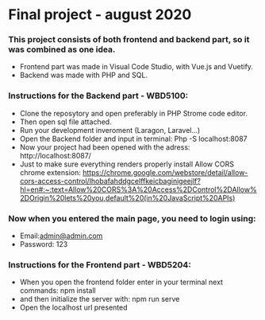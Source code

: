 # Final project - august 2020

### This project consists of both frontend and backend part, so it was combined as one idea. 
* Frontend part was made in Visual Code Studio, with Vue.js and Vuetify.
* Backend was made with PHP and SQL.


### Instructions for the Backend part - WBD5100:

- Clone the reposytory and open preferably in PHP Strome code editor.
- Then open sql file attached.
- Run your development inveroment (Laragon, Laravel...)
- Open the Backend folder and input in terminal: Php -S localhost:8087
- Now your project had been opened with the adress: http://localhost:8087/
- Just to make sure everything renders properly install Allow CORS chrome extension: 
https://chrome.google.com/webstore/detail/allow-cors-access-control/lhobafahddgcelffkeicbaginigeejlf?hl=en#:~:text=Allow%20CORS%3A%20Access%2DControl%2DAllow%2DOrigin%20lets%20you,default%20(in%20JavaScript%20APIs)

### Now when you entered the main page, you need to login using:
- Email:admin@admin.com
- Password: 123 


### Instructions for the Frontend part - WBD5204:
- When you open the frontend folder enter in your terminal next commands:
npm install
- and then initialize the server with:
npm run serve
- Open the localhost url presented

